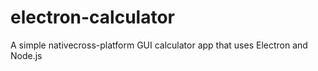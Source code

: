 # electron-calculator
A simple nativecross-platform GUI calculator app that uses Electron and Node.js
